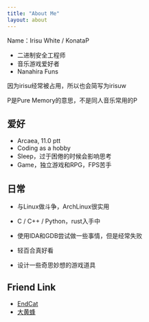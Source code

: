 ```yaml
---
title: "About Me"
layout: about
---
```


Name：Irisu White / KonataP

* 二进制安全工程师
* 音乐游戏爱好者
* Nanahira Funs

因为irisu经常被占用，所以也会简写为irisuw

P是Pure Memory的意思，不是同人音乐常用的P

## 爱好

* Arcaea, 11.0 ptt
* Coding as a hobby
* Sleep，过于困倦的时候会影响思考
* Game，独立游戏和RPG，FPS苦手

## 日常

* 与Linux做斗争，ArchLinux很实用
* C / C++ / Python，rust入手中
* 使用IDA和GDB尝试做一些事情，但是经常失败

* 轻百合真好看
* 设计一些奇思妙想的游戏道具 

## Friend Link

* [EndCat](http://endcat.cn/kanna/)
* [大黄蜂](http://www.yelbee.top/)
